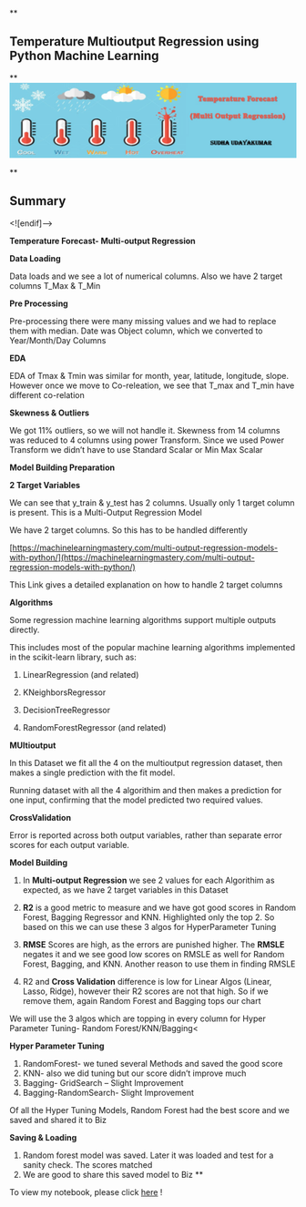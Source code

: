 **

## Temperature Multioutput Regression using Python Machine Learning 

**
![enter image description here](https://github.com/SudhaUdayakumar/Machine-Learning-Projects/blob/main/Temperature_Multioutput/Temperature%20Mutioutput%20Regressor.jpeg?raw=true)


**

## Summary
<![endif]-->

**Temperature Forecast- Multi-output Regression**

**Data Loading**

Data loads and we see a lot of numerical columns. Also we have 2 target columns T_Max & T_Min

**Pre Processing**

Pre-processing there were many missing values and we had to replace them with median. Date was Object column, which we converted to Year/Month/Day Columns

**EDA**

EDA of Tmax & Tmin was similar for month, year, latitude, longitude, slope. However once we move to Co-releation, we see that T_max and T_min have different co-relation

**Skewness & Outliers**

We got 11% outliers, so we will not handle it. Skewness from 14 columns was reduced to 4 columns using power Transform. Since we used Power Transform we didn’t have to use Standard Scalar or Min Max Scalar

**Model Building Preparation**

**2 Target Variables**

We can see that y_train & y_test has 2 columns. Usually only 1 target column is present. This is a Multi-Output Regression Model

We have 2 target columns. So this has to be handled differently

[https://machinelearningmastery.com/multi-output-regression-models-with-python/](https://machinelearningmastery.com/multi-output-regression-models-with-python/)

This Link gives a detailed explanation on how to handle 2 target columns

**Algorithms**

Some regression machine learning algorithms support multiple outputs directly.

This includes most of the popular machine learning algorithms implemented in the scikit-learn library, such as:

1. LinearRegression (and related)

2. KNeighborsRegressor

3. DecisionTreeRegressor

4. RandomForestRegressor (and related)

**MUltioutput**

In this Dataset we fit all the 4 on the multioutput regression dataset, then makes a single prediction with the fit model.

Running dataset with all the 4  algorithim and then makes a prediction for one input, confirming that the model predicted two required values.

**CrossValidation**

Error is reported across both output variables, rather than separate error scores for each output variable.

**Model Building**

1. In **Multi-output Regression** we see 2 values for each Algorithim as expected, as we have 2 target variables in this Dataset

2. **R2** is a good metric to measure and we have got good scores in Random Forest, Bagging Regressor and KNN. Highlighted only the top 2. So based on this we can use these 3 algos for HyperParameter Tuning

3. **RMSE** Scores are high, as the errors are punished higher. The **RMSLE** negates it and we see good low scores on RMSLE as well for Random Forest, Bagging, and KNN. Another reason to use them in finding RMSLE

4. R2 and **Cross Validation** difference is low for Linear Algos (Linear, Lasso, Ridge), however their R2 scores are not that high. So if we remove them, again Random Forest and Bagging tops our chart

We will use the 3 algos which are topping in every column for Hyper Parameter Tuning- Random Forest/KNN/Bagging<

**Hyper Parameter Tuning**

1.  RandomForest- we tuned several Methods and saved the good score
2.  KNN- also we did tuning but our score didn’t improve much
3.  Bagging- GridSearch – Slight Improvement
4.  Bagging-RandomSearch- Slight Improvement

Of all the Hyper Tuning Models, Random Forest had the best score and we saved and shared it to Biz

**Saving & Loading**

1.  Random forest model was saved. Later it was loaded and test for a sanity check. The scores matched
2.  We are good to share this saved model to Biz
**


To view my notebook, please click [here](https://github.com/SudhaUdayakumar/Machine-Learning-Projects/blob/main/Temperature_Multioutput/Temperature-%20Muti-output%20Regressor.ipynb) !
